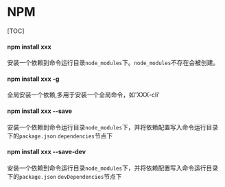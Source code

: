 # NPM

[TOC]

#### npm install xxx

安装一个依赖到命令运行目录`node_modules`下。`node_modules`不存在会被创建。

#### npm install xxx -g

全局安装一个依赖,多用于安装一个全局命令，如'XXX-cli'

#### npm install xxx --save

安装一个依赖到命令运行目录`node_modules`下，并将依赖配置写入命令运行目录下的`package.json` `dependencies`节点下

#### npm install xxx --save-dev

安装一个依赖到命令运行目录`node_modules`下，并将依赖配置写入命令运行目录下的`package.json` `devDependencies`节点下

